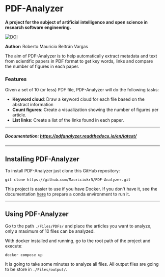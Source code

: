 # PDF-Analyzer
**A project for the subject of artificial intelligence and open science in research software engineering.**

[![DOI](https://zenodo.org/badge/597722448.svg)](https://zenodo.org/badge/latestdoi/597722448)

**Author:** Roberto Mauricio Beltrán Vargas

The aim of PDF-Analyzer is to help automatically extract metadata and text from scientific papers in PDF format to get key words, links and compare the number of figures in each paper. 


### Features
Given a set of 10 (or less) PDF file, PDF-Analyzer will do the following tasks:

- **Keyword cloud**: Draw a keyword cloud for each file based on the abstract information
- **Count figures**: Create a visualization showing the number of figures per article.
- **List links**: Create a list of the links found in each paper.
***
##### Documentation: https://pdfanalyzer.readthedocs.io/en/latest/
***
## Installing PDF-Analyzer
To install PDF-Analyzer just clone this GitHub repository:
```
git clone https://github.com/Mauriciokr5/PDF-Analyzer.git
```
This project is easier to use if you have Docker. If you don't have it, see the documentation [here](https://pdfanalyzer.readthedocs.io/en/latest/) to prepare a conda environment to run it.

***
## Using PDF-Analyzer
Go to the path ```./Files/PDFs/``` and place the articles you want to analyze, only a maximum of 10 files can be analyzed.

With docker installed and running, go to the root path of the project and execute:
```
docker compose up
```
It is going to take some minutes to analyze all files. 
All output files are going to be store in ```./Files/output/```.
